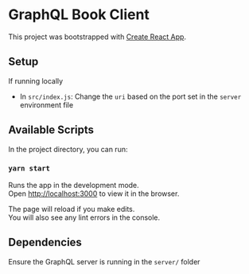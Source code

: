 # GraphQL Book Client

This project was bootstrapped with [Create React App](https://github.com/facebook/create-react-app).

## Setup
If running locally
- In `src/index.js`: Change the `uri` based on the port set in the `server` environment file
## Available Scripts

In the project directory, you can run:

### `yarn start`

Runs the app in the development mode.\
Open [http://localhost:3000](http://localhost:3000) to view it in the browser.

The page will reload if you make edits.\
You will also see any lint errors in the console.

## Dependencies

Ensure the GraphQL server is running in the `server/` folder